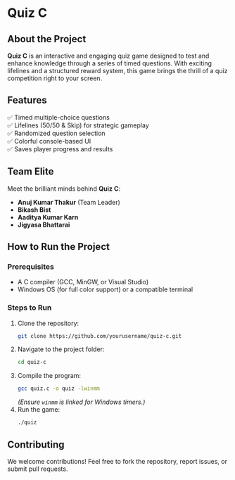 # **Quiz C**  


## **About the Project**  
**Quiz C** is an interactive and engaging quiz game designed to test and enhance knowledge through a series of timed questions. With exciting lifelines and a structured reward system, this game brings the thrill of a quiz competition right to your screen.  

## **Features**  
✅ Timed multiple-choice questions  
✅ Lifelines (50/50 & Skip) for strategic gameplay  
✅ Randomized question selection  
✅ Colorful console-based UI  
✅ Saves player progress and results  

## **Team Elite**  
Meet the brilliant minds behind **Quiz C**:  
- **Anuj Kumar Thakur**  (Team Leader)
- **Bikash Bist**  
- **Aaditya Kumar Karn**  
- **Jigyasa Bhattarai**  

## **How to Run the Project**  
### **Prerequisites**  
- A C compiler (GCC, MinGW, or Visual Studio)  
- Windows OS (for full color support) or a compatible terminal  

### **Steps to Run**  
1. Clone the repository:  
   ```bash
   git clone https://github.com/yourusername/quiz-c.git
   ```  
2. Navigate to the project folder:  
   ```bash
   cd quiz-c
   ```  
3. Compile the program:  
   ```bash
   gcc quiz.c -o quiz -lwinmm  
   ```  
   *(Ensure `winmm` is linked for Windows timers.)*  
4. Run the game:  
   ```bash
   ./quiz
   ```  

## **Contributing**  
We welcome contributions! Feel free to fork the repository, report issues, or submit pull requests.  

